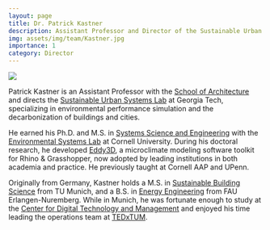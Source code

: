 ```yaml
---
layout: page
title: Dr. Patrick Kastner
description: Assistant Professor and Director of the Sustainable Urban Systems Lab at Georgia Tech.
img: assets/img/team/Kastner.jpg
importance: 1
category: Director
---
```


<div class="profile float-right"> 
<img src="/assets/img/team/Kastner.jpg" class="img-fluid z-depth-1 rounded"/>
</div>

Patrick Kastner is an Assistant Professor with the [School of Architecture](https://arch.gatech.edu/) and directs the [Sustainable Urban Systems Lab](https://sustainableurbansystems.com/) at Georgia Tech, specializing in environmental performance simulation and the decarbonization of buildings and cities.

He earned his Ph.D. and M.S. in [Systems Science and Engineering](https://www.systemseng.cornell.edu/se/programs/systems-phd) with the [Environmental Systems Lab](https://es.aap.cornell.edu/) at Cornell University. During his doctoral research, he developed [Eddy3D](https://www.eddy3d.com/), a microclimate modeling software toolkit for Rhino & Grasshopper, now adopted by leading institutions in both academia and practice. He previously taught at Cornell AAP and UPenn.

Originally from Germany, Kastner holds a M.S. in [Sustainable Building Science](https://www.ed.tum.de/en/ed/studies/degree-programs/resource-efficient-and-sustainable-building-m-sc/) from TU Munich, and a B.S. in [Energy Engineering](https://www.et.studium.fau.de/) from FAU Erlangen-Nuremberg. While in Munich, he was fortunate enough to study at the [Center for Digital Technology and Management](https://www.cdtm.de/cdtm_team/patrick-kastner/) and enjoyed his time leading the operations team at [TEDxTUM](https://www.tedxtum.com/).
<br><br>

